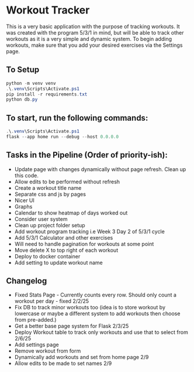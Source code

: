 # Workout Tracker

This is a very basic application with the purpose of tracking workouts. It was created with the program 5/3/1 in mind, but will be able to track other workouts as it is a very simple and dynamic system.
To begin adding workouts, make sure that you add your desired exercises via the Settings page.

## To Setup
```powershell
python -m venv venv
.\.venv\Scripts\Activate.ps1
pip install -r requirements.txt
python db.py
```
## To start, run the following commands:
```powershell
.\.venv\Scripts\Activate.ps1
flask --app home run --debug --host 0.0.0.0
```

## Tasks in the Pipeline (Order of priority-ish):
- Update page with changes dynamically without page refresh. Clean up this code.
- Allow edits to be performed without refresh
- Create a workout title name
- Separate css and js by pages
- Nicer UI
- Graphs
- Calendar to show heatmap of days worked out
- Consider user system
- Clean up project folder setup
- Add workout program tracking i.e Week 3 Day 2 of 5/3/1 cycle
- Add 5/3/1 Calculator and other exercises
- Will need to handle pagination for workouts at some point
- Move delete X to top right of each workout
- Deploy to docker container
- Add setting to update workout name 


## Changelog
- Fixed Stats Page - Currently counts every row. Should only count a workout per day - fixed 2/2/25
- Fix DB to track minor workouts too (idea is to store workout by lowercase or maybe a different system to add workouts then choose from pre-added.)
- Get a better base page system for Flask 2/3/25
- Deploy Workout table to track only workouts and use that to select from 2/6/25
- Add settings page
- Remove workout from form
- Dynamically add workouts and set from home page 2/9
- Allow edits to be made to set names 2/9